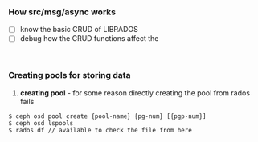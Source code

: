 ### How src/msg/async works
  - [ ] know the basic CRUD of LIBRADOS
  - [ ] debug how the CRUD functions affect the  

<br>

### Creating pools for storing data
  1. **creating pool**
    -  for some reason directly creating the pool from rados fails

```
$ ceph osd pool create {pool-name} {pg-num} [{pgp-num}]
$ ceph osd lspools
$ rados df // available to check the file from here
```

